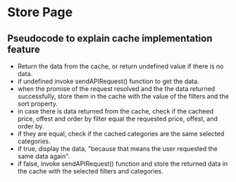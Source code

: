 # Store Page
## Pseudocode to explain cache implementation feature
- Return the data from the cache, or return undefined value if there is no data.
- if undefined invoke sendAPIRequest() function to get the data.
- when the promise of the request resolved and the the data returned successfully, store them in the cache with the value of the filters and the sort property.
- in case there is data returned from the cache, check if the cacheed price, offest and order by filter equal the requested price, offest, and order by.
- if they are equal, check if the cached categories are the same selected categories.
- if true, display the data, "because that means the user requested the same data again".
- if false, invoke sendAPIRequest() function and store the returned data in the cache with the selected filters and categories.

